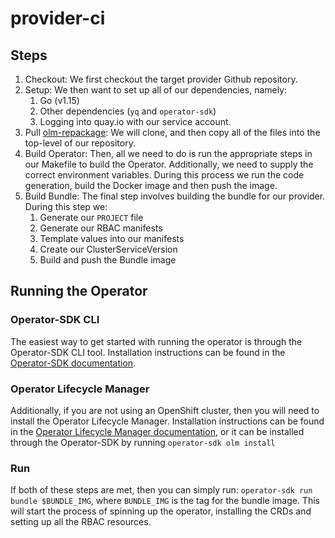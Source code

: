 # provider-ci

## Steps

1. Checkout: We first checkout the target provider Github repository.
2. Setup: We then want to set up all of our dependencies, namely:
    1. Go (v1.15)
    2. Other dependencies (`yq` and `operator-sdk`)
    3. Logging into quay.io with our service account.
3. Pull [olm-repackage](https://github.com/redhat-et/olm-repackage): We will clone, and then copy all of the files into the top-level of our repository.
4. Build Operator: Then, all we need to do is run the appropriate steps in our Makefile to build the Operator. Additionally, we need to supply the correct environment variables. During this process we run the code generation, build the Docker image and then push the image.
5. Build Bundle: The final step involves building the bundle for our provider. During this step we:
    1. Generate our `PROJECT` file
    2. Generate our RBAC manifests
    3. Template values into our manifests
    4. Create our ClusterServiceVersion
    5. Build and push the Bundle image

## Running the Operator

### Operator-SDK CLI

The easiest way to get started with running the operator is through the Operator-SDK CLI tool. Installation instructions can be found in the [Operator-SDK documentation](https://sdk.operatorframework.io/docs/building-operators/golang/installation/).

### Operator Lifecycle Manager

Additionally, if you are not using an OpenShift cluster, then you will need to install the Operator Lifecycle Manager. Installation instructions can be found in the [Operator Lifecycle Manager documentation](https://olm.operatorframework.io/docs/getting-started/), or it can be installed through the Operator-SDK by running `operator-sdk olm install`

### Run

If both of these steps are met, then you can simply run: `operator-sdk run bundle $BUNDLE_IMG`, where `BUNDLE_IMG` is the tag for the bundle image. This will start the process of spinning up the operator, installing the CRDs and setting up all the RBAC resources.
